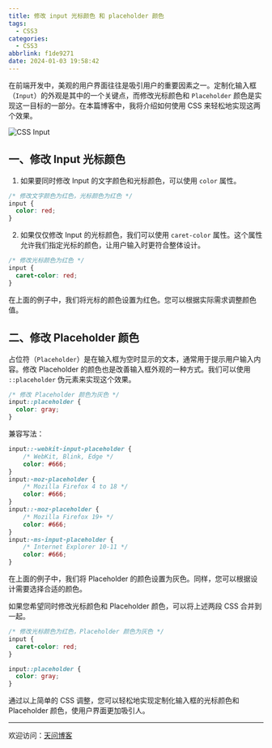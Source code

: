```yaml
---
title: 修改 input 光标颜色 和 placeholder 颜色
tags:
  - CSS3
categories:
  - CSS3
abbrlink: f1de9271
date: 2024-01-03 19:58:42
---
```


在前端开发中，美观的用户界面往往是吸引用户的重要因素之一。定制化输入框（`Input`）的外观是其中的一个关键点，而修改光标颜色和 `Placeholder` 颜色是实现这一目标的一部分。在本篇博客中，我将介绍如何使用 CSS 来轻松地实现这两个效果。

![CSS Input](https://tiven.cn/static/img/img-css-01--0G8QBvgAStc0_UaZvcp_.jpg)

<!-- more -->

## 一、修改 Input 光标颜色

1. 如果要同时修改 Input 的文字颜色和光标颜色，可以使用 `color` 属性。

```css
/* 修改文字颜色为红色，光标颜色为红色 */
input {
  color: red;
}
```

2. 如果仅仅修改 Input 的光标颜色，我们可以使用 `caret-color` 属性。这个属性允许我们指定光标的颜色，让用户输入时更符合整体设计。

```css
/* 修改光标颜色为红色 */
input {
  caret-color: red;
}
```

在上面的例子中，我们将光标的颜色设置为红色。您可以根据实际需求调整颜色值。

## 二、修改 Placeholder 颜色

占位符（`Placeholder`）是在输入框为空时显示的文本，通常用于提示用户输入内容。修改 Placeholder 的颜色也是改善输入框外观的一种方式。我们可以使用 `::placeholder` 伪元素来实现这个效果。

```css
/* 修改 Placeholder 颜色为灰色 */
input::placeholder {
  color: gray;
}
```

兼容写法：

```css
input::-webkit-input-placeholder {
    /* WebKit, Blink, Edge */
    color: #666;
}
input:-moz-placeholder {
    /* Mozilla Firefox 4 to 18 */
    color: #666;
}
input::-moz-placeholder {
    /* Mozilla Firefox 19+ */
    color: #666;
}
input:-ms-input-placeholder {
    /* Internet Explorer 10-11 */
    color: #666;
}
```

在上面的例子中，我们将 Placeholder 的颜色设置为灰色。同样，您可以根据设计需要选择合适的颜色。

如果您希望同时修改光标颜色和 Placeholder 颜色，可以将上述两段 CSS 合并到一起。

```css
/* 修改光标颜色为红色，Placeholder 颜色为灰色 */
input {
  caret-color: red;
}

input::placeholder {
  color: gray;
}
```

通过以上简单的 CSS 调整，您可以轻松地实现定制化输入框的光标颜色和 Placeholder 颜色，使用户界面更加吸引人。

---

欢迎访问：[天问博客](https://tiven.cn/p/f1de9271/ "天问博客-专注于大前端技术")

